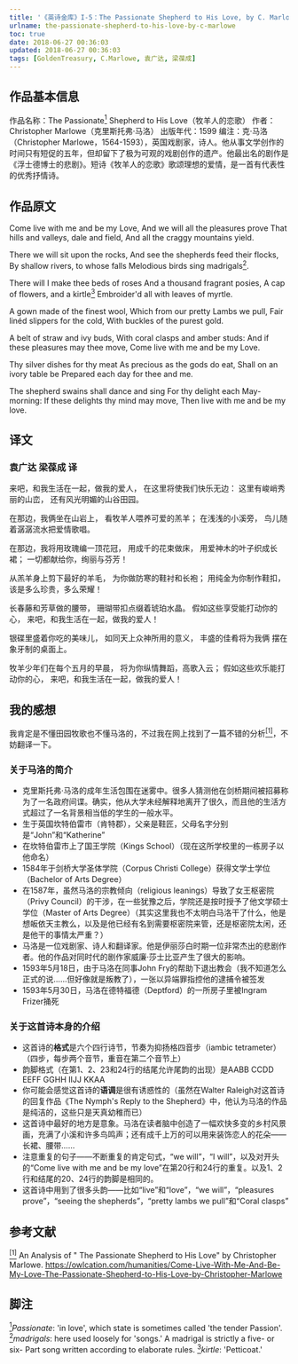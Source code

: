 ```yaml
---
title: '《英诗金库》I-5：The Passionate Shepherd to His Love, by C. Marlowe'
urlname: the-passionate-shepherd-to-his-love-by-c-marlowe
toc: true
date: 2018-06-27 00:36:03
updated: 2018-06-27 00:36:03
tags: [GoldenTreasury, C.Marlowe, 袁广达, 梁葆成]
---
```


## 作品基本信息

作品名称：The Passionate<a href="#note1" id="note1ref"><sup>1</sup></a> Shepherd to His Love（牧羊人的恋歌）
作者：Christopher Marlowe（克里斯托弗·马洛）
出版年代：1599
编注：克·马洛（Christopher Marlowe，1564-1593），英国戏剧家，诗人。他从事文学创作的时间只有短促的五年，但却留下了极为可观的戏剧创作的遗产。他最出名的剧作是《浮士德博士的悲剧》。短诗《牧羊人的恋歌》歌颂理想的爱情，是一首有代表性的优秀抒情诗。

## 作品原文

Come live with me and be my Love,
And we will all the pleasures prove
That hills and valleys, dale and field,
And all the craggy mountains yield.

There we will sit upon the rocks,
And see the shepherds feed their flocks,
By shallow rivers, to whose falls
Melodious birds sing madrigals<a href="#note2" id="note2ref"><sup>2</sup></a>.

There will I make thee beds of roses
And a thousand fragrant posies,
A cap of flowers, and a kirtle<a href="#note3" id="note3ref"><sup>3</sup></a>
Embroider'd all with leaves of myrtle.

A gown made of the finest wool,
Which from our pretty Lambs we pull,
Fair linéd slippers for the cold,
With buckles of the purest gold.

A belt of straw and ivy buds,
With coral clasps and amber studs:
And if these pleasures may thee move,
Come live with me and be my Love.

Thy silver dishes for thy meat
As precious as the gods do eat,
Shall on an ivory table be
Prepared each day for thee and me.

The shepherd swains shall dance and sing
For thy delight each May-morning:
If these delights thy mind may move,
Then live with me and be my love.


## 译文
### 袁广达 梁葆成 译
来吧，和我生活在一起，做我的爱人，
在这里将使我们快乐无边：
这里有峻峭秀丽的山峦，
还有风光明媚的山谷田园。

在那边，我俩坐在山岩上，
看牧羊人喂养可爱的羔羊；
在浅浅的小溪旁，
鸟儿随着潺潺流水把爱情歌唱。

在那边，我将用玫瑰编一顶花冠，
用成千的花束做床，
用爱神木的叶子织成长裙；
一切都献给你，绚丽与芬芳！

从羔羊身上剪下最好的羊毛，
为你做防寒的鞋衬和长袍；
用纯金为你制作鞋扣，
该是多么珍贵，多么荣耀！

长春藤和芳草做的腰带，
珊瑚带扣点缀着琥珀水晶。
假如这些享受能打动你的心，
来吧，和我生活在一起，做我的爱人！

银碟里盛着你吃的美味儿，
如同天上众神所用的意义，
丰盛的佳肴将为我俩
摆在象牙制的桌面上。

牧羊少年们在每个五月的早晨，
将为你纵情舞蹈，高歌入云；
假如这些欢乐能打动你的心，
来吧，和我生活在一起，做我的爱人！

## 我的感想

我肯定是不懂田园牧歌也不懂马洛的，不过我在网上找到了一篇不错的分析<a href="#bib1" id="bib1ref"><sup>[1]</sup></a>，不妨翻译一下。

### 关于马洛的简介

* 克里斯托弗·马洛的成年生活包围在迷雾中。很多人猜测他在剑桥期间被招募称为了一名政府间谍。确实，他从大学未经解释地离开了很久，而且他的生活方式超过了一名背景相当低的学生的一般水平。
* 生于英国坎特伯雷市（肯特郡），父亲是鞋匠，父母名字分别是“John”和“Katherine”
* 在坎特伯雷市上了国王学院（Kings School）（现在这所学校里的一栋房子以他命名）
* 1584年于剑桥大学圣体学院（Corpus Christi College）获得文学士学位（Bachelor of Arts Degree）
* 在1587年，虽然马洛的宗教倾向（religious leanings）导致了女王枢密院（Privy Council）的干涉，在一些犹豫之后，学院还是按时授予了他文学硕士学位（Master of Arts Degree）（其实这里我也不太明白马洛干了什么，他是想皈依天主教么，以及是他已经有名到需要枢密院来管，还是枢密院太闲，还是他干的事情太严重？）
* 马洛是一位戏剧家、诗人和翻译家。他是伊丽莎白时期一位非常杰出的悲剧作者。他的作品对同时代的剧作家威廉·莎士比亚产生了很大的影响。
* 1593年5月18日，由于马洛在同事John Fry的帮助下退出教会（我不知道怎么正式的说……但好像就是叛教了），一张以异端罪指控他的逮捕令被签发
* 1593年5月30日，马洛在德特福德（Deptford）的一所房子里被Ingram Frizer捅死

### 关于这首诗本身的介绍

* 这首诗的**格式**是六个四行诗节，节奏为抑扬格四音步（iambic tetrameter）（四步，每步两个音节，重音在第二个音节上）
* 韵脚格式（在第1、2、23和24行的结尾允许尾韵的出现）是AABB CCDD EEFF GGHH IIJJ KKAA
* 你可能会感觉这首诗的**语调**是很有诱惑性的（虽然在Walter Raleigh对这首诗的回复作品《The Nymph's Reply to the Shepherd》中，他认为马洛的作品是纯洁的，这些只是天真幼稚而已）
* 这首诗中最好的地方是意象。马洛在读者脑中创造了一幅欢快多变的乡村风景画，充满了小溪和许多鸟鸣声；还有成千上万的可以用来装饰恋人的花朵——长裙、腰带……
* 注意重复的句子——不断重复的肯定句式，“we will”，“I will”，以及对开头的“Come live with me and be my love”在第20行和24行的重复。以及1、2行和结尾的20、24行的韵脚是相同的。
* 这首诗中用到了很多头韵——比如“live”和“love”，“we will”，“pleasures prove”，“seeing the shepherds”，“pretty lambs we pull”和“Coral clasps”

## 参考文献
<a id="bib1" href="#bib1ref"><sup>[1]</sup></a> An Analysis of " The Passionate Shepherd to His Love" by Christopher Marlowe. <https://owlcation.com/humanities/Come-Live-With-Me-And-Be-My-Love-The-Passionate-Shepherd-to-His-Love-by-Christopher-Marlowe>

## 脚注
<a id="note1" href="#note1ref"><sup>1</sup></a>*Passionate*: 'in love', which state is sometimes called 'the tender Passion'.
<a id="note2" href="#note2ref"><sup>2</sup></a>*madrigals*: here used loosely for 'songs.' A madrigal is strictly a five- or six- Part song written according to elaborate rules.
<a id="note3" href="#note3ref"><sup>3</sup></a>*kirtle*: 'Petticoat.'
